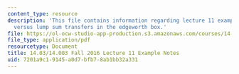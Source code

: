 ```yaml
---
content_type: resource
description: 'This file contains information regarding lecture 11 example: Taxation
  versus lump sum transfers in the edgeworth box.'
file: https://ol-ocw-studio-app-production.s3.amazonaws.com/courses/14-03-microeconomic-theory-and-public-policy-fall-2016/7201a9c19145a0d7bfb78ab1bb32a331_MIT14_03F16_lec11a.pdf
file_type: application/pdf
resourcetype: Document
title: 14.03/14.003 Fall 2016 Lecture 11 Example Notes
uid: 7201a9c1-9145-a0d7-bfb7-8ab1bb32a331
---
```

